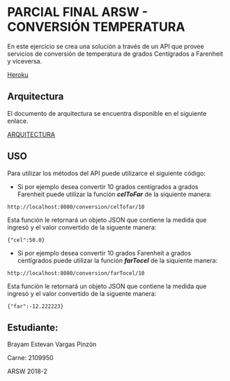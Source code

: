# PARCIAL FINAL ARSW - CONVERSIÓN TEMPERATURA
En este ejercicio se crea una solución a través de un API que provee servicios de conversión de temperatura de grados Centígrados a Farenheit y viceversa.

[Heroku](https://parcialarsw.herokuapp.com/)

## Arquitectura

El documento de arquitectura se encuentra disponible en el siguiente enlace.

[ARQUITECTURA](https://drive.google.com/open?id=10J3ZKnmFHyaSR7yP7_DvjjpOeA1_JWTL)


## USO

Para utilizar los métodos del API puede utilizarce el siguiente código:

- Si por ejemplo desea convertir 10 grados centígrados a grados Farenheit puede utilizar la función ***celToFar*** de la siquiente manera:

``` 
http://localhost:8080/conversion/celTofar/10
```
Esta función le retornará un objeto JSON que contiene la medida que ingresó y el valor convertido de la siguente manera:

``` 
{"cel":50.0}
```

- Si por ejemplo desea convertir 10 grados Farenheit a grados centígrados puede utilizar la función ***farTocel*** de la siquiente manera:

``` 
http://localhost:8080/conversion/farTocel/10
```
Esta función le retornará un objeto JSON que contiene la medida que ingresó y el valor convertido de la siguente manera:

``` 
{"far":-12.222223}
```

## Estudiante:
Brayam Estevan Vargas Pinzón 

Carne: 2109950

ARSW  2018-2
